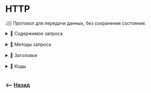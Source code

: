 # HTTP
👆🏽 Протокол для передачи данных, без сохранения состояния.

<details>
<summary> 💠 Содержимое запроса</summary>

![illustration](https://raw.githubusercontent.com/webster6667/documentation/master/documentation-data/illustrations/dd-up.svg)

🔹 Метод (**GET**, **POST**, **PUT**, **PATCH**, **DELETE**, **OPTIONS**)    
🔹 Путь к ресурсу    
🔹 Версию протокола  
🔹 Заголовки

![illustration](https://raw.githubusercontent.com/webster6667/documentation/master/documentation-data/illustrations/dd-down.svg)

</details>

<br>

<details>
<summary> 💠 Методы запроса</summary>

![illustration](https://raw.githubusercontent.com/webster6667/documentation/master/documentation-data/illustrations/dd-up.svg)

 🔹 **GET**   
&emsp;&emsp; 👆 Забирает существующие данные

 🔹 **POST**   
&emsp;&emsp; 👆 Передает данные для создания

 🔹 **PUT**  
&emsp;&emsp; 👆 Изменит все переданные поля указанной сущности, те что не были переданны  - отчистит

 🔹 **PATCH**  
&emsp;&emsp; 👆 Изменит только переданные поля указанной сущности, те что не были переданны - оставляет в прежнем виде

 🔹 **DELETE**  
&emsp;&emsp; 👆 Удаляет запись

 🔹 **OPTIONS**  
&emsp;&emsp; 👆 Позволяет делать предзапросы, для операций вроде jwt или cors

![illustration](https://raw.githubusercontent.com/webster6667/documentation/master/documentation-data/illustrations/dd-down.svg)

</details>

<br>

<details>
<summary>💠 Заголовки </summary>

![illustration](https://raw.githubusercontent.com/webster6667/documentation/master/documentation-data/illustrations/dd-up.svg)

<details>
<summary> 🔹 Общего назначения </summary>

![illustration](https://raw.githubusercontent.com/webster6667/documentation/master/documentation-data/illustrations/dd-up.svg)

🎯 `Content-Type`: `image/gif`  
&emsp;&emsp; 👆 Тип передаваемого контента

🎯 `Content-Length`: `43`  
&emsp;&emsp; 👆 Длина передаваемого контента

![illustration](https://raw.githubusercontent.com/webster6667/documentation/master/documentation-data/illustrations/dd-down.svg)

</details>

&emsp;&emsp;&emsp;&emsp; 👆 Могут быть как в запросах, так и в ответах

<br>

<details>
<summary> 🔹 Заголовки запроса </summary>

![illustration](https://raw.githubusercontent.com/webster6667/documentation/master/documentation-data/illustrations/dd-up.svg)

🎯 `Host`: `net.test.com`    
&emsp;&emsp; 👆 Имя хоста куда идет запрос

🎯 `User-Agent`: `Mozilla/5.0 (Windows; U; Windows NT 6.1; en-US; rv:1.9.1.5) Gecko/20091102 Firefox/3.5.5 (.NET CLR 3.5.30729)`      
&emsp;&emsp; 👆 Данные о браузере

🎯 `Refer`: `https://net.test.com/`    
&emsp;&emsp; 👆 Отображает `URL` предыдущей странички, с которой прешел пользователь, прежде чем слать запрос с текущей странички

🎯 `Accept`: `*/*`  
&emsp;&emsp; 👆 Описывает какие типы данных может принять клиент

🎯 `Accept-Language`: `en-us,en;q=0.5`    
&emsp;&emsp; 👆 Желаемый перевод контента

🎯 `Accept-Encoding`: `gzip,deflate`  
&emsp;&emsp; 👆 Разрешает сжимать передаваемый контент

🎯 `Cookie`: `id=99;foo=bar`      
&emsp;&emsp; 👆 Клиентские куки

🎯 `Authorization`: `Basic bXl1c2VyOm15cGFzcw==`      
&emsp;&emsp; 👆 Может хранить в себе jwt ключь


![illustration](https://raw.githubusercontent.com/webster6667/documentation/master/documentation-data/illustrations/dd-down.svg)

</details>

&emsp;&emsp;&emsp;&emsp; 👆 Уточняют информацию запроса, или задают некие логические условия

<br>

<details>
<summary> 🔹 Заголовки ответа </summary>

![illustration](https://raw.githubusercontent.com/webster6667/documentation/master/documentation-data/illustrations/dd-up.svg)

🎯 `Cache-Control`: `max-age=3600, public`     
&emsp;&emsp; 👆 Данные кеширования

🎯 `Content-Type`: `text/html; charset=UTF-8`  
&emsp;&emsp; 👆 Описывает возвращаемый контент

🎯 `Content-Disposition`: `attachment; filename="download.zip"`  
&emsp;&emsp; 👆 Указывает браузеру открыть окно скачивания указанного файла

🎯 `Location`: `https://test.com/`  
&emsp;&emsp; 👆 Указывает куда перенаправить запрос

🎯 `Set-Cookie`: `skin=noskin; path=/; domain=.amazon.com; expires=Sun`    
&emsp;&emsp; 👆 Куки устанавливаемые сервером


![illustration](https://raw.githubusercontent.com/webster6667/documentation/master/documentation-data/illustrations/dd-down.svg)

</details>

&emsp;&emsp;&emsp;&emsp; 👆 Возвращают дополнительные данные от сервера


![illustration](https://raw.githubusercontent.com/webster6667/documentation/master/documentation-data/illustrations/dd-down.svg)

</details>

<br>

<details>
<summary> 💠 Коды </summary>

![illustration](https://raw.githubusercontent.com/webster6667/documentation/master/documentation-data/illustrations/dd-up.svg)

 🔹 `1XX`  
&emsp;&emsp; 👆 Информационные

 🔹 `2XX`  
&emsp;&emsp; 👆 Успешно выполненные

 🔹 `3XX`  
&emsp;&emsp; 👆 Редиректы

 🔹 `4XX`  
&emsp;&emsp; 👆 Ошибка клиента

 🔹 `5XX`  
&emsp;&emsp; 👆 Ошибка сервера

![illustration](https://raw.githubusercontent.com/webster6667/documentation/master/documentation-data/illustrations/dd-down.svg)

</details>

<br>

### ⟵ **<a href="../../readme.md">Назад</a>**